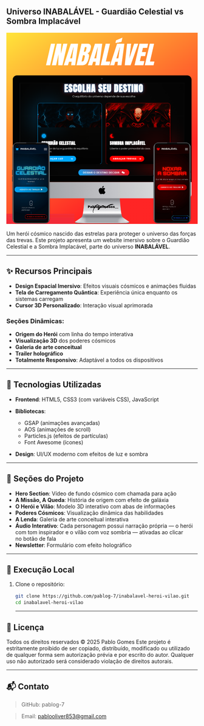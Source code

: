 ## Universo INABALÁVEL - Guardião Celestial vs Sombra Implacável

 <img src="https://raw.githubusercontent.com/PabloG-7/inabalavel-heroi-vilao/refs/heads/main/linkedin-inabalavel.png" width="700">

Um herói cósmico nascido das estrelas para proteger o universo das forças das trevas. Este projeto apresenta um website imersivo sobre o Guardião Celestial e a Sombra Implacável, parte do universo **INABALÁVEL**.

---

## ✨ Recursos Principais

- **Design Espacial Imersivo**: Efeitos visuais cósmicos e animações fluidas  
- **Tela de Carregamento Quântica**: Experiência única enquanto os sistemas carregam  
- **Cursor 3D Personalizado**: Interação visual aprimorada  

### Seções Dinâmicas:

- **Origem do Herói** com linha do tempo interativa  
- **Visualização 3D** dos poderes cósmicos  
- **Galeria de arte conceitual**  
- **Trailer holográfico**  
- **Totalmente Responsivo**: Adaptável a todos os dispositivos

---

## 🚀 Tecnologias Utilizadas

- **Frontend**: HTML5, CSS3 (com variáveis CSS), JavaScript  
- **Bibliotecas**:  
  - GSAP (animações avançadas)  
  - AOS (animações de scroll)  
  - Particles.js (efeitos de partículas)  
  - Font Awesome (ícones)  

- **Design**: UI/UX moderno com efeitos de luz e sombra

---

## 🌌 Seções do Projeto

- **Hero Section**: Vídeo de fundo cósmico com chamada para ação  
- **A Missão, A Queda**: História de origem com efeito de galáxia  
- **O Herói e Vilão**: Modelo 3D interativo com abas de informações  
- **Poderes Cósmicos**: Visualização dinâmica das habilidades  
- **A Lenda**: Galeria de arte conceitual interativa
- **Áudio Interativo**: Cada personagem possui narração própria — o herói com tom inspirador e o vilão com voz sombria — ativadas ao clicar no botão de fala  
- **Newsletter**: Formulário com efeito holográfico

---

## 🚀 Execução Local

1. Clone o repositório:

   ```bash
   git clone https://github.com/pablog-7/inabalavel-heroi-vilao.git
   cd inabalavel-heroi-vilao
   ```
   
   ---

## 📜 Licença
Todos os direitos reservados © 2025 Pablo Gomes
Este projeto é estritamente proibido de ser copiado, distribuído, modificado ou utilizado de qualquer forma sem autorização prévia e por escrito do autor. Qualquer uso não autorizado será considerado violação de direitos autorais.

---

## 📬 Contato
>GitHub: pablog-7

>Email: pablooliver853@gmail.com
